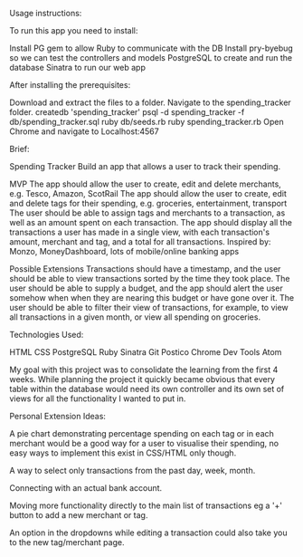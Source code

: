 Usage instructions:

To run this app you need to install:

Install PG gem to allow Ruby to communicate with the DB
Install pry-byebug so we can test the controllers and models
PostgreSQL to create and run the database
Sinatra to run our web app

After installing the prerequisites:

Download and extract the files to a folder.
Navigate to the spending_tracker folder.
createdb 'spending_tracker'
psql -d spending_tracker -f db/spending_tracker.sql
ruby db/seeds.rb
ruby spending_tracker.rb
Open Chrome and navigate to Localhost:4567


Brief:

Spending Tracker
Build an app that allows a user to track their spending.

MVP
The app should allow the user to create, edit and delete merchants, e.g. Tesco, Amazon, ScotRail
The app should allow the user to create, edit and delete tags for their spending, e.g. groceries, entertainment, transport
The user should be able to assign tags and merchants to a transaction, as well as an amount spent on each transaction.
The app should display all the transactions a user has made in a single view, with each transaction's amount, merchant and tag, and a total for all transactions.
Inspired by:
Monzo, MoneyDashboard, lots of mobile/online banking apps

Possible Extensions
Transactions should have a timestamp, and the user should be able to view transactions sorted by the time they took place.
The user should be able to supply a budget, and the app should alert the user somehow when when they are nearing this budget or have gone over it.
The user should be able to filter their view of transactions, for example, to view all transactions in a given month, or view all spending on groceries.


Technologies Used:

HTML
CSS
PostgreSQL
Ruby
Sinatra
Git
Postico
Chrome Dev Tools
Atom

My goal with this project was to consolidate the learning from the first 4 weeks. While planning the project it quickly became obvious that every table within the database would need its own controller and its own set of views for all the functionality I wanted to put in.


Personal Extension Ideas:

A pie chart demonstrating percentage spending on each tag or in each merchant would be a good way for a user to visualise their spending, no easy ways to implement this exist in CSS/HTML only though.

A way to select only transactions from the past day, week, month.

Connecting with an actual bank account.

Moving more functionality directly to the main list of transactions eg a '+' button to add a new merchant or tag.

An option in the dropdowns while editing a transaction could also take you to the new tag/merchant page.
